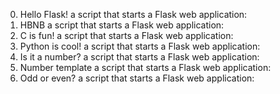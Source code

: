 0. Hello Flask!
	a script that starts a Flask web application:
1. HBNB
	a script that starts a Flask web application:
2. C is fun!
	a script that starts a Flask web application:
3. Python is cool!
	a script that starts a Flask web application:
4. Is it a number?
	a script that starts a Flask web application:
5. Number template
	a script that starts a Flask web application:
6. Odd or even?
	a script that starts a Flask web application:

